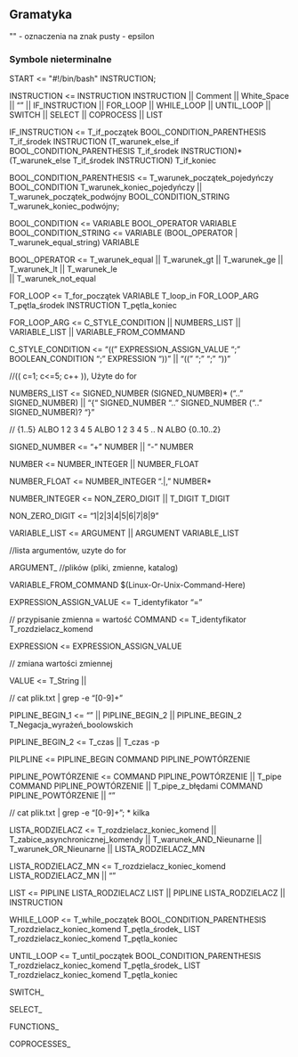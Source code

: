 ## Gramatyka

"" - oznaczenia na znak pusty - epsilon


### Symbole nieterminalne


START <= "#!/bin/bash"  INSTRUCTION;


INSTRUCTION <= INSTRUCTION INSTRUCTION
|| Comment
|| White_Space
|| “”
|| IF_INSTRUCTION
|| FOR_LOOP
|| WHILE_LOOP
|| UNTIL_LOOP
|| SWITCH
|| SELECT
|| COPROCESS
|| LIST

IF_INSTRUCTION <= T_if_początek BOOL_CONDITION_PARENTHESIS T_if_środek
INSTRUCTION (T_warunek_else_if BOOL_CONDITION_PARENTHESIS T_if_środek
INSTRUCTION)* (T_warunek_else T_if_środek INSTRUCTION) T_if_koniec

BOOL_CONDITION_PARENTHESIS <= T_warunek_początek_pojedyńczy BOOL_CONDITION T_warunek_koniec_pojedyńczy
|| T_warunek_początek_podwójny BOOL_CONDITION_STRING T_warunek_koniec_podwójny;

BOOL_CONDITION <= VARIABLE BOOL_OPERATOR VARIABLE
BOOL_CONDITION_STRING <= VARIABLE (BOOL_OPERATOR | T_warunek_equal_string) VARIABLE

BOOL_OPERATOR <= T_warunek_equal
|| T_warunek_gt
|| T_warunek_ge
|| T_warunek_lt
|| T_warunek_le                                                                                         
|| T_warunek_not_equal

FOR_LOOP <= T_for_początek VARIABLE T_loop_in FOR_LOOP_ARG T_pętla_środek INSTRUCTION T_pętla_koniec

FOR_LOOP_ARG <= C_STYLE_CONDITION
|| NUMBERS_LIST
|| VARIABLE_LIST
|| VARIABLE_FROM_COMMAND

C_STYLE_CONDITION <= “((”  EXPRESSION_ASSIGN_VALUE “;” BOOLEAN_CONDITION   “;”    EXPRESSION  “))”
|| “((”  “;”  “;”  “))”

//(( c=1; c<=5; c++ )), Użyte do for

NUMBERS_LIST <= SIGNED_NUMBER (SIGNED_NUMBER)* (“..” SIGNED_NUMBER)
|| “{“ SIGNED_NUMBER “..” SIGNED_NUMBER (“..” SIGNED_NUMBER)?  “}”

// {1..5} ALBO 1 2 3 4 5 ALBO 1 2 3 4 5 .. N ALBO {0..10..2}


SIGNED_NUMBER <= “+” NUMBER 
|| “-” NUMBER

NUMBER <= NUMBER_INTEGER 
|| NUMBER_FLOAT

NUMBER_FLOAT <= NUMBER_INTEGER “.|,” NUMBER*

NUMBER_INTEGER <= NON_ZERO_DIGIT 
|| T_DIGIT T_DIGIT

NON_ZERO_DIGIT <= “1|2|3|4|5|6|7|8|9”

VARIABLE_LIST <= ARGUMENT 
|| ARGUMENT VARIABLE_LIST

//lista argumentów, uzyte do for

ARGUMENT_
//plików (pliki, zmienne, katalog)

VARIABLE_FROM_COMMAND $(Linux-Or-Unix-Command-Here)

EXPRESSION_ASSIGN_VALUE <= T_identyfikator “=”

// przypisanie zmienna = wartość
COMMAND <= T_identyfikator T_rozdzielacz_komend


EXPRESSION <= EXPRESSION_ASSIGN_VALUE

// zmiana wartości zmiennej

VALUE <= T_String ||

// cat plik.txt | grep -e “[0-9]+”

PIPLINE_BEGIN_1 <= “”
|| PIPLINE_BEGIN_2
|| PIPLINE_BEGIN_2 T_Negacja_wyrażeń_boolowskich

PIPLINE_BEGIN_2 <= T_czas
||  T_czas -p

PILPLINE <= PIPLINE_BEGIN COMMAND PIPLINE_POWTÓRZENIE

PIPLINE_POWTÓRZENIE <= COMMAND PIPLINE_POWTÓRZENIE
|| T_pipe COMMAND PIPLINE_POWTÓRZENIE
|| T_pipe_z_błędami COMMAND PIPLINE_POWTÓRZENIE
|| “”

// cat plik.txt | grep -e “[0-9]+”; * kilka

LISTA_RODZIELACZ <= T_rozdzielacz_koniec_komend
|| T_zabice_asynchronicznej_komendy
|| T_warunek_AND_Nieunarne
|| T_warunek_OR_Nieunarne
|| LISTA_RODZIELACZ_MN

LISTA_RODZIELACZ_MN <= T_rozdzielacz_koniec_komend LISTA_RODZIELACZ_MN
|| “”

LIST <= PIPLINE LISTA_RODZIELACZ LIST
|| PIPLINE LISTA_RODZIELACZ
|| INSTRUCTION

WHILE_LOOP <= T_while_początek BOOL_CONDITION_PARENTHESIS T_rozdzielacz_koniec_komend T_pętla_środek_ LIST T_rozdzielacz_koniec_komend T_pętla_koniec

UNTIL_LOOP <= T_until_początek BOOL_CONDITION_PARENTHESIS T_rozdzielacz_koniec_komend T_pętla_środek_ LIST T_rozdzielacz_koniec_komend T_pętla_koniec

SWITCH_

SELECT_

FUNCTIONS_

COPROCESSES_

